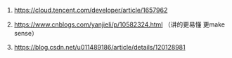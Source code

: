 


1. https://cloud.tencent.com/developer/article/1657962

2. https://www.cnblogs.com/yanjieli/p/10582324.html （讲的更易懂 更make sense）

3. https://blog.csdn.net/u011489186/article/details/120128981